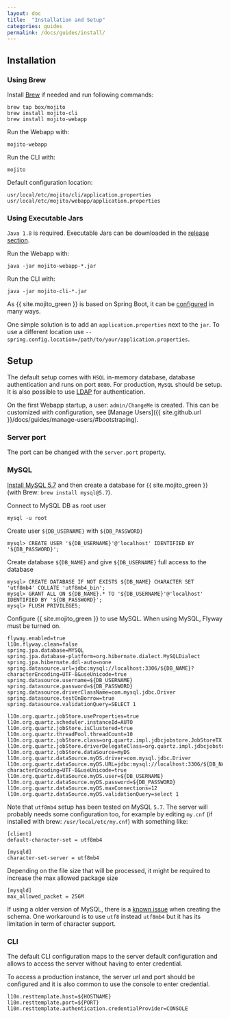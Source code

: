 ```yaml
---
layout: doc
title:  "Installation and Setup"
categories: guides
permalink: /docs/guides/install/
---
```


## Installation

### Using Brew

Install [Brew](http://brew.sh/) if needed and run following commands:

    brew tap box/mojito
    brew install mojito-cli
    brew install mojito-webapp

Run the Webapp with:

    mojito-webapp

Run the CLI with:

    mojito

Default configuration location:

    usr/local/etc/mojito/cli/application.properties
    usr/local/etc/mojito/webapp/application.properties

### Using Executable Jars

`Java 1.8` is required. Executable Jars can be downloaded in the [release section](https://github.com/box/mojito/releases/).

Run the Webapp with:

    java -jar mojito-webapp-*.jar

Run the CLI with:

    java -jar mojito-cli-*.jar

As {{ site.mojito_green }} is based on Spring Boot, it can be [configured](http://docs.spring.io/spring-boot/docs/current/reference/htmlsingle/#boot-features-external-config) in many ways.

One simple solution is to add an `application.properties` next to the `jar`. To use a different location use `--spring.config.location=/path/to/your/application.properties`.

## Setup

The default setup comes with `HSQL` in-memory database, database authentication and runs on port `8080`.
For production, `MySQL` should be setup. It is also possible to use [LDAP](/docs/guides/ldap-authentication) for authentication.

On the first Webapp startup, a user: `admin/ChangeMe` is created. This can be customized with configuration, see [Manage Users]({{ site.github.url }}/docs/guides/manage-users/#bootstraping).

### Server port

The port can be changed with the `server.port` property.

### MySQL

[Install MySQL 5.7](http://dev.mysql.com/doc/refman/5.7/en/installing.html) and then create a database for {{ site.mojito_green }} 
(with Brew: `brew install mysql@5.7`). 

Connect to MySQL DB as root user

    mysql -u root

Create user `${DB_USERNAME}` with `${DB_PASSWORD}`

    mysql> CREATE USER '${DB_USERNAME}'@'localhost' IDENTIFIED BY '${DB_PASSWORD}';

Create database `${DB_NAME}` and give `${DB_USERNAME}` full access to the database

    mysql> CREATE DATABASE IF NOT EXISTS ${DB_NAME} CHARACTER SET 'utf8mb4' COLLATE 'utf8mb4_bin';
    mysql> GRANT ALL ON ${DB_NAME}.* TO '${DB_USERNAME}'@'localhost' IDENTIFIED BY '${DB_PASSWORD}';
    mysql> FLUSH PRIVILEGES;

Configure {{ site.mojito_green }} to use MySQL. When using MySQL, Flyway must be turned on.

    flyway.enabled=true
    l10n.flyway.clean=false
    spring.jpa.database=MYSQL
    spring.jpa.database-platform=org.hibernate.dialect.MySQLDialect
    spring.jpa.hibernate.ddl-auto=none
    spring.datasource.url=jdbc:mysql://localhost:3306/${DB_NAME}?characterEncoding=UTF-8&useUnicode=true
    spring.datasource.username=${DB_USERNAME}
    spring.datasource.password=${DB_PASSWORD}
    spring.datasource.driverClassName=com.mysql.jdbc.Driver
    spring.datasource.testOnBorrow=true
    spring.datasource.validationQuery=SELECT 1
    
    l10n.org.quartz.jobStore.useProperties=true
    l10n.org.quartz.scheduler.instanceId=AUTO
    l10n.org.quartz.jobStore.isClustered=true
    l10n.org.quartz.threadPool.threadCount=10
    l10n.org.quartz.jobStore.class=org.quartz.impl.jdbcjobstore.JobStoreTX
    l10n.org.quartz.jobStore.driverDelegateClass=org.quartz.impl.jdbcjobstore.StdJDBCDelegate
    l10n.org.quartz.jobStore.dataSource=myDS
    l10n.org.quartz.dataSource.myDS.driver=com.mysql.jdbc.Driver
    l10n.org.quartz.dataSource.myDS.URL=jdbc:mysql://localhost:3306/${DB_NAME}?characterEncoding=UTF-8&useUnicode=true
    l10n.org.quartz.dataSource.myDS.user=${DB_USERNAME}
    l10n.org.quartz.dataSource.myDS.password=${DB_PASSWORD}
    l10n.org.quartz.dataSource.myDS.maxConnections=12
    l10n.org.quartz.dataSource.myDS.validationQuery=select 1


Note that `utf8mb4` setup has been tested on MySQL `5.7`. The server will probably needs some configuration too, for
example by editing `my.cnf` (if installed with brew: `/usr/local/etc/my.cnf`) with something like:

    [client]
    default-character-set = utf8mb4

    [mysqld]
    character-set-server = utf8mb4

Depending on the file size that will be processed, it might be required to increase the max allowed package size
    
    [mysqld]
    max_allowed_packet = 256M
    
If using a older version of MySQL, there is a [known issue](https://github.com/box/mojito/issues/120) when creating the schema. One workaround is to use `utf8`
instead `utf8mb4` but it has its limitation in term of character support.


### CLI

The default CLI configuration maps to the server default configuration and allows to access the server without
having to enter credential.

To access a production instance, the server url and port should be configured and it is also common to use the console to enter credential.

    l10n.resttemplate.host=${HOSTNAME}
    l10n.resttemplate.port=${PORT}
    l10n.resttemplate.authentication.credentialProvider=CONSOLE
